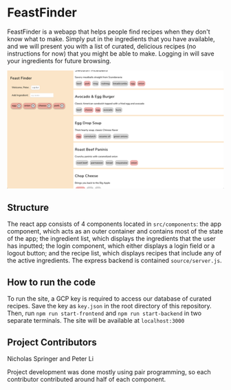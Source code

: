 # FeastFinder
FeastFinder is a webapp that helps people find recipes when they don't know
what to make. Simply put in the ingredients that you have available, and
we will present you with a list of curated, delicious recipes (no instructions for now) that you might
be able to make. Logging in will save your ingredients for future browsing.

![Demo Screenshot](https://github.com/NicholasSpringer/feast-finder/blob/main/demo.png)

## Structure
The react app consists of 4 components located in `src/components`: the app component, which acts as an outer
container and contains most of the state of the app; the ingredient list, which 
displays the ingredients that the user has inputted; the login component, which either
displays a login field or a logout button; and the recipe list, which displays recipes
that include any of the active ingredients. The express backend is contained `source/server.js`.

## How to run the code
To run the site, a GCP key is required to access our database of curated recipes. 
Save the key as `key.json` in the root directory of this repository. Then, run `npm run start-frontend` and 
`npm run start-backend` in two separate terminals. The site will be available at `localhost:3000`

## Project Contributors
Nicholas Springer and Peter Li

Project development was done mostly using pair programming, so each contributor contributed 
around half of each component.
